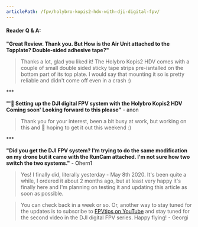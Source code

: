 ```yaml
---
articlePath: /fpv/holybro-kopis2-hdv-with-dji-digital-fpv/
---
```


#### Reader Q & A:

**"Great Review. Thank you. But How is the Air Unit attached to the Topplate? Double-sided adhesive tape?"**

> Thanks a lot, glad you liked it! The Holybro Kopis2 HDV comes with a couple of small double sided sticky tape strips pre-isntalled on the bottom part of its top plate. I would say that mounting it so is pretty reliable and didn't come off even in a crash :)

\*\*\*

**"'🎦 Setting up the DJI digital FPV system with the Holybro Kopis2 HDV Coming soon' Looking forward to this please"** - anon

> Thank you for your interest, been a bit busy at work, but working on this and 🤞 hoping to get it out this weekend :)

\*\*\*

**"Did you get the DJI FPV system? I'm trying to do the same modification on my drone but it came with the RunCam attached. I'm not sure how two switch the two systems."** - Ohern1

> Yes! I finally did, literally yesterday - May 8th 2020. It's been quite a while, I ordered it about 2 months ago, but at least very happy it's finally here and I'm planning on testing it and updating this article as soon as possible.

> You can check back in a week or so. Or, another way to stay tuned for the updates is to subscribe to [FPVtips on YouTube](https://fpvtips.com/youtube) and stay tuned for the second video in the DJI digital FPV series. Happy flying! - Georgi
